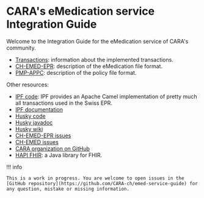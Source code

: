 # CARA's eMedication service Integration Guide

Welcome to the Integration Guide for the eMedication service of CARA's community.

- [Transactions](transactions/index.md): information about the implemented transactions.
- [CH-EMED-EPR](emed/index.md): description of the eMedication file format.
- [PMP-APPC](appc/index.md): description of the policy file format.

Other resources:

- [IPF code](https://github.com/oehf/ipf): IPF provides an Apache Camel implementation of pretty much all transactions
  used in the Swiss EPR.
- [IPF documentation](https://oehf.github.io/ipf-docs/)
- [Husky code](https://github.com/project-husky/husky)
- [Husky javadoc](https://project-husky.github.io/husky/)
- [Husky wiki](https://github.com/project-husky/husky/wiki)
- [CH-EMED-EPR issues](https://github.com/CARA-ch/ch-emed-epr/issues?q=is%3Aissue+is%3Aopen+sort%3Aupdated-desc)
- [CH-EMED issues](https://github.com/hl7ch/ch-emed/issues?q=is%3Aissue+is%3Aopen+sort%3Aupdated-desc)
- [CARA organization on GitHub](https://github.com/CARA-ch)
- [HAPI FHIR](https://hapifhir.io): a Java library for FHIR.

!!! info

    This is a work in progress. You are welcome to open issues in the 
    [GitHub repository](https://github.com/CARA-ch/emed-service-guide) for any question, mistake or missing information.
